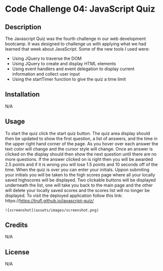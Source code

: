 # Code Challenge 04: JavaScript Quiz

## Description

The Javascript Quiz was the fourth challenge in our web development bootcamp. It was designed to challenge us with applying 
what we had learned that week about JavaScript. Some of the new tools I used were:
- Using JQuery to traverse the DOM
- Using JQuery to create and display HTML elements
- Using event handlers and event delegation to display current information and collect user input
- Using the startTimer function to give the quiz a time limit
## Installation

N/A

## Usage

To start the quiz click the start quiz button. The quiz area display should then be updated to show the first question, a list of answers, and the time in the upper right hand corner of the page. As you hover over each answer the text color will change and the cursor style will change. Once an answer is clicked on the display should then show the next question until there are no more questions. If the answer clicked on is right then you will be awarded 2.5 points and if it is wrong you will lose 1.5 points and 10 seconds off of the time. When the quiz is over you can enter your initials. Uppon submiting your initials you will be taken to the high scores page where all your locally saved highscores will be displayed. Two clickable buttons will be displayed underneath the list, one will take you back to the main page and the other will delete your locally saved scores and the scores list will no longer be displayed. To visit the deployed application follow this link: https://https://trufl.github.io/javascript-quiz/


    ![screenshot](assets/images/screenshot.png)

## Credits

N/A

## License

N/A